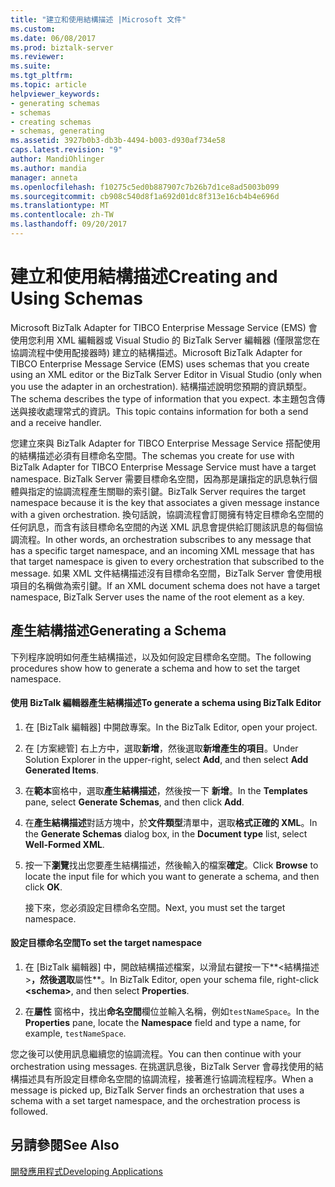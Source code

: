 ```yaml
---
title: "建立和使用結構描述 |Microsoft 文件"
ms.custom: 
ms.date: 06/08/2017
ms.prod: biztalk-server
ms.reviewer: 
ms.suite: 
ms.tgt_pltfrm: 
ms.topic: article
helpviewer_keywords:
- generating schemas
- schemas
- creating schemas
- schemas, generating
ms.assetid: 3927b0b3-db3b-4494-b003-d930af734e58
caps.latest.revision: "9"
author: MandiOhlinger
ms.author: mandia
manager: anneta
ms.openlocfilehash: f10275c5ed0b887907c7b26b7d1ce8ad5003b099
ms.sourcegitcommit: cb908c540d8f1a692d01dc8f313e16cb4b4e696d
ms.translationtype: MT
ms.contentlocale: zh-TW
ms.lasthandoff: 09/20/2017
---
```

# <a name="creating-and-using-schemas"></a><span data-ttu-id="9f2c9-102">建立和使用結構描述</span><span class="sxs-lookup"><span data-stu-id="9f2c9-102">Creating and Using Schemas</span></span>
<span data-ttu-id="9f2c9-103">Microsoft BizTalk Adapter for TIBCO Enterprise Message Service (EMS) 會使用您利用 XML 編輯器或 Visual Studio 的 BizTalk Server 編輯器 (僅限當您在協調流程中使用配接器時) 建立的結構描述。</span><span class="sxs-lookup"><span data-stu-id="9f2c9-103">Microsoft BizTalk Adapter for TIBCO Enterprise Message Service (EMS) uses schemas that you create using an XML editor or the BizTalk Server Editor in Visual Studio (only when you use the adapter in an orchestration).</span></span> <span data-ttu-id="9f2c9-104">結構描述說明您預期的資訊類型。</span><span class="sxs-lookup"><span data-stu-id="9f2c9-104">The schema describes the type of information that you expect.</span></span> <span data-ttu-id="9f2c9-105">本主題包含傳送與接收處理常式的資訊。</span><span class="sxs-lookup"><span data-stu-id="9f2c9-105">This topic contains information for both a send and a receive handler.</span></span>  
  
 <span data-ttu-id="9f2c9-106">您建立來與 BizTalk Adapter for TIBCO Enterprise Message Service 搭配使用的結構描述必須有目標命名空間。</span><span class="sxs-lookup"><span data-stu-id="9f2c9-106">The schemas you create for use with BizTalk Adapter for TIBCO Enterprise Message Service must have a target namespace.</span></span> <span data-ttu-id="9f2c9-107">BizTalk Server 需要目標命名空間，因為那是讓指定的訊息執行個體與指定的協調流程產生關聯的索引鍵。</span><span class="sxs-lookup"><span data-stu-id="9f2c9-107">BizTalk Server requires the target namespace because it is the key that associates a given message instance with a given orchestration.</span></span> <span data-ttu-id="9f2c9-108">換句話說，協調流程會訂閱擁有特定目標命名空間的任何訊息，而含有該目標命名空間的內送 XML 訊息會提供給訂閱該訊息的每個協調流程。</span><span class="sxs-lookup"><span data-stu-id="9f2c9-108">In other words, an orchestration subscribes to any message that has a specific target namespace, and an incoming XML message that has that target namespace is given to every orchestration that subscribed to the message.</span></span> <span data-ttu-id="9f2c9-109">如果 XML 文件結構描述沒有目標命名空間，BizTalk Server 會使用根項目的名稱做為索引鍵。</span><span class="sxs-lookup"><span data-stu-id="9f2c9-109">If an XML document schema does not have a target namespace, BizTalk Server uses the name of the root element as a key.</span></span>  
  
## <a name="generating-a-schema"></a><span data-ttu-id="9f2c9-110">產生結構描述</span><span class="sxs-lookup"><span data-stu-id="9f2c9-110">Generating a Schema</span></span>  
 <span data-ttu-id="9f2c9-111">下列程序說明如何產生結構描述，以及如何設定目標命名空間。</span><span class="sxs-lookup"><span data-stu-id="9f2c9-111">The following procedures show how to generate a schema and how to set the target namespace.</span></span>  
  
#### <a name="to-generate-a-schema-using-biztalk-editor"></a><span data-ttu-id="9f2c9-112">使用 BizTalk 編輯器產生結構描述</span><span class="sxs-lookup"><span data-stu-id="9f2c9-112">To generate a schema using BizTalk Editor</span></span>  
  
1.  <span data-ttu-id="9f2c9-113">在 [BizTalk 編輯器] 中開啟專案。</span><span class="sxs-lookup"><span data-stu-id="9f2c9-113">In the BizTalk Editor, open your project.</span></span>  
  
2.  <span data-ttu-id="9f2c9-114">在 [方案總管] 右上方中，選取**新增**，然後選取**新增產生的項目**。</span><span class="sxs-lookup"><span data-stu-id="9f2c9-114">Under Solution Explorer in the upper-right, select **Add**, and then select **Add Generated Items**.</span></span>  
  
3.  <span data-ttu-id="9f2c9-115">在**範本**窗格中，選取**產生結構描述**，然後按一下 **新增**。</span><span class="sxs-lookup"><span data-stu-id="9f2c9-115">In the **Templates** pane, select **Generate Schemas**, and then click **Add**.</span></span>  
  
4.  <span data-ttu-id="9f2c9-116">在**產生結構描述**對話方塊中，於**文件類型**清單中，選取**格式正確的 XML**。</span><span class="sxs-lookup"><span data-stu-id="9f2c9-116">In the **Generate Schemas** dialog box, in the **Document type** list, select **Well-Formed XML**.</span></span>  
  
5.  <span data-ttu-id="9f2c9-117">按一下**瀏覽**找出您要產生結構描述，然後輸入的檔案**確定**。</span><span class="sxs-lookup"><span data-stu-id="9f2c9-117">Click **Browse** to locate the input file for which you want to generate a schema, and then click **OK**.</span></span>  
  
     <span data-ttu-id="9f2c9-118">接下來，您必須設定目標命名空間。</span><span class="sxs-lookup"><span data-stu-id="9f2c9-118">Next, you must set the target namespace.</span></span>  
  
#### <a name="to-set-the-target-namespace"></a><span data-ttu-id="9f2c9-119">設定目標命名空間</span><span class="sxs-lookup"><span data-stu-id="9f2c9-119">To set the target namespace</span></span>  
  
1.  <span data-ttu-id="9f2c9-120">在 [BizTalk 編輯器] 中，開啟結構描述檔案，以滑鼠右鍵按一下**\<結構描述 >**，然後選取**屬性**。</span><span class="sxs-lookup"><span data-stu-id="9f2c9-120">In BizTalk Editor, open your schema file, right-click **\<schema>**, and then select **Properties**.</span></span>  
  
2.  <span data-ttu-id="9f2c9-121">在**屬性** 窗格中，找出**命名空間**欄位並輸入名稱，例如`testNameSpace`。</span><span class="sxs-lookup"><span data-stu-id="9f2c9-121">In the **Properties** pane, locate the **Namespace** field and type a name, for example, `testNameSpace`.</span></span>  
  
 <span data-ttu-id="9f2c9-122">您之後可以使用訊息繼續您的協調流程。</span><span class="sxs-lookup"><span data-stu-id="9f2c9-122">You can then continue with your orchestration using messages.</span></span> <span data-ttu-id="9f2c9-123">在挑選訊息後，BizTalk Server 會尋找使用的結構描述具有所設定目標命名空間的協調流程，接著進行協調流程程序。</span><span class="sxs-lookup"><span data-stu-id="9f2c9-123">When a message is picked up, BizTalk Server finds an orchestration that uses a schema with a set target namespace, and the orchestration process is followed.</span></span>  
  
## <a name="see-also"></a><span data-ttu-id="9f2c9-124">另請參閱</span><span class="sxs-lookup"><span data-stu-id="9f2c9-124">See Also</span></span>  
 [<span data-ttu-id="9f2c9-125">開發應用程式</span><span class="sxs-lookup"><span data-stu-id="9f2c9-125">Developing Applications</span></span>](../core/developing-applications5.md)
